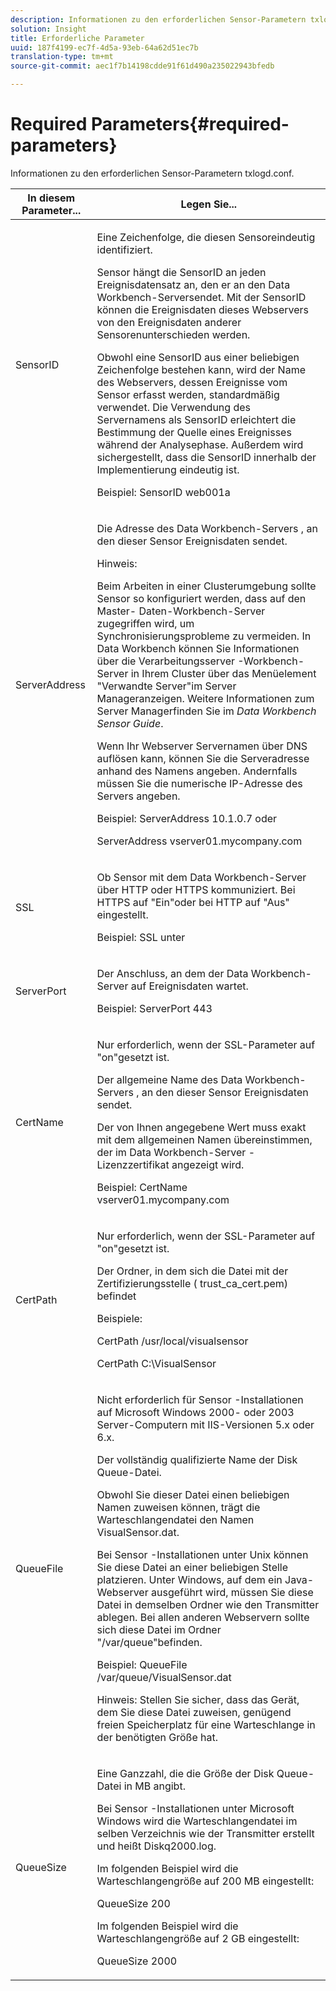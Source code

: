 ```yaml
---
description: Informationen zu den erforderlichen Sensor-Parametern txlogd.conf.
solution: Insight
title: Erforderliche Parameter
uuid: 187f4199-ec7f-4d5a-93eb-64a62d51ec7b
translation-type: tm+mt
source-git-commit: aec1f7b14198cdde91f61d490a235022943bfedb

---
```



# Required Parameters{#required-parameters}

Informationen zu den erforderlichen Sensor-Parametern txlogd.conf.

<table id="table_69CFE10A3707403F9793137B128E706A"> 
 <thead> 
  <tr> 
   <th colname="col1" class="entry"> In diesem Parameter... </th> 
   <th colname="col2" class="entry"> Legen Sie... </th> 
  </tr> 
 </thead>
 <tbody> 
  <tr> 
   <td colname="col1"> SensorID </td> 
   <td colname="col2"> <p>Eine Zeichenfolge, die diesen <span class="wintitle"> Sensor</span>eindeutig identifiziert. </p> <p> <span class="wintitle"> Sensor</span> hängt die SensorID an jeden Ereignisdatensatz an, den er an den <span class="keyword"> Data Workbench-Server</span>sendet. Mit der SensorID können die Ereignisdaten dieses Webservers von den Ereignisdaten anderer <span class="wintitle"> Sensoren</span>unterschieden werden. </p> <p>Obwohl eine SensorID aus einer beliebigen Zeichenfolge bestehen kann, wird der Name des Webservers, dessen Ereignisse vom <span class="wintitle"> Sensor</span> erfasst werden, standardmäßig verwendet. Die Verwendung des Servernamens als SensorID erleichtert die Bestimmung der Quelle eines Ereignisses während der Analysephase. Außerdem wird sichergestellt, dass die SensorID innerhalb der Implementierung eindeutig ist. </p> <p>Beispiel: <span class="filepath"> SensorID web001a</span> </p> </td> 
  </tr> 
  <tr> 
   <td colname="col1"> ServerAddress </td> 
   <td colname="col2"> <p>Die Adresse des <span class="keyword"> Data Workbench-Servers</span> , an den dieser <span class="wintitle"> Sensor</span> Ereignisdaten sendet. </p> <p>Hinweis:  <p>Beim Arbeiten in einer Clusterumgebung sollte <span class="wintitle"> Sensor</span> so konfiguriert werden, dass auf den Master- <span class="keyword"> Daten-Workbench-Server</span> zugegriffen wird, um Synchronisierungsprobleme zu vermeiden. In Data Workbench können Sie Informationen über die Verarbeitungsserver <span class="keyword"> -Workbench-Server</span> in Ihrem Cluster über das Menüelement "Verwandte Server"im <span class="wintitle"> Server Manager</span>anzeigen. Weitere Informationen zum <span class="wintitle"> Server Manager</span>finden Sie im <i><span class="keyword"> Data Workbench</span><span class="wintitle"> Sensor</span> Guide</i>. </p> <p>Wenn Ihr Webserver Servernamen über DNS auflösen kann, können Sie die Serveradresse anhand des Namens angeben. Andernfalls müssen Sie die numerische IP-Adresse des Servers angeben. </p> <p>Beispiel: <span class="filepath"> ServerAddress 10.1.0.7</span> oder </p> <p> <span class="filepath"> ServerAddress vserver01.mycompany.com</span> </p> </p> </td> 
  </tr> 
  <tr> 
   <td colname="col1"> SSL </td> 
   <td colname="col2"> <p>Ob <span class="wintitle"> Sensor</span> mit dem <span class="keyword"> Data Workbench-Server</span> über HTTP oder HTTPS kommuniziert. Bei HTTPS auf "Ein"oder bei HTTP auf "Aus" eingestellt. </p> <p>Beispiel: <span class="filepath"> SSL unter</span> </p> </td> 
  </tr> 
  <tr> 
   <td colname="col1"> ServerPort </td> 
   <td colname="col2"> <p>Der Anschluss, an dem der <span class="keyword"> Data Workbench-Server</span> auf Ereignisdaten wartet. </p> <p>Beispiel: ServerPort <span class="filepath"> 443</span> </p> </td> 
  </tr> 
  <tr> 
   <td colname="col1"> CertName </td> 
   <td colname="col2"> <p>Nur erforderlich, wenn der SSL-Parameter auf "on"gesetzt ist. </p> <p>Der allgemeine Name des <span class="keyword"> Data Workbench-Servers</span> , an den dieser <span class="wintitle"> Sensor</span> Ereignisdaten sendet. </p> <p>Der von Ihnen angegebene Wert muss exakt mit dem allgemeinen Namen übereinstimmen, der im <span class="keyword"> Data Workbench-Server</span> -Lizenzzertifikat angezeigt wird. </p> <p>Beispiel: <span class="filepath"> CertName vserver01.mycompany.com</span> </p> </td> 
  </tr> 
  <tr> 
   <td colname="col1"> CertPath </td> 
   <td colname="col2"> <p>Nur erforderlich, wenn der SSL-Parameter auf "on"gesetzt ist. </p> <p>Der Ordner, in dem sich die Datei mit der Zertifizierungsstelle (<span class="filepath"> trust_ca_cert.pem</span>) befindet </p> <p>Beispiele: </p> <p> <span class="filepath"> CertPath /usr/local/visualsensor</span> </p> <p> <span class="filepath"> CertPath C:\VisualSensor</span> </p> </td> 
  </tr> 
  <tr> 
   <td colname="col1"> QueueFile </td> 
   <td colname="col2"> <p>Nicht erforderlich für <span class="wintitle"> Sensor</span> -Installationen auf Microsoft Windows 2000- oder 2003 Server-Computern mit IIS-Versionen 5.x oder 6.x. </p> <p>Der vollständig qualifizierte Name der Disk Queue-Datei. </p> <p>Obwohl Sie dieser Datei einen beliebigen Namen zuweisen können, trägt die Warteschlangendatei den Namen <span class="filepath"> VisualSensor.dat</span>. </p> <p>Bei <span class="wintitle"> Sensor</span> -Installationen unter Unix können Sie diese Datei an einer beliebigen Stelle platzieren. Unter Windows, auf dem ein Java-Webserver ausgeführt wird, müssen Sie diese Datei in demselben Ordner wie den Transmitter ablegen. Bei allen anderen Webservern sollte sich diese Datei im Ordner "/var/queue"befinden. </p> <p>Beispiel: <span class="filepath"> QueueFile /var/queue/VisualSensor.dat</span> </p> <p> <p>Hinweis:  Stellen Sie sicher, dass das Gerät, dem Sie diese Datei zuweisen, genügend freien Speicherplatz für eine Warteschlange in der benötigten Größe hat. </p> </p> </td> 
  </tr> 
  <tr> 
   <td colname="col1"> QueueSize </td> 
   <td colname="col2"> <p>Eine Ganzzahl, die die Größe der Disk Queue-Datei in MB angibt. </p> <p>Bei <span class="wintitle"> Sensor</span> -Installationen unter Microsoft Windows wird die Warteschlangendatei im selben Verzeichnis wie der Transmitter erstellt und heißt <span class="filepath"> Diskq2000.log</span>. </p> <p>Im folgenden Beispiel wird die Warteschlangengröße auf 200 MB eingestellt: </p> <p>QueueSize 200 </p> <p>Im folgenden Beispiel wird die Warteschlangengröße auf 2 GB eingestellt: </p> <p>QueueSize 2000 </p> </td> 
  </tr> 
 </tbody> 
</table>

